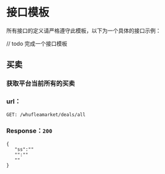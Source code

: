 # 接口模板
所有接口的定义请严格遵守此模板，以下为一个具体的接口示例：

// todo 完成一个接口模板
## 买卖
### 获取平台当前所有的买卖
### url：
`GET: /whufleamarket/deals/all`  
### Response：`200`
```
{  
   "ss":""  
   "":""
   ""
}
```


